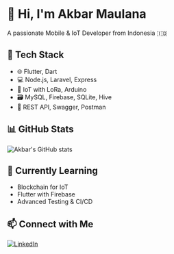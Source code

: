 # 👋 Hi, I'm Akbar Maulana
A passionate Mobile & IoT Developer from Indonesia 🇮🇩

## 🔧 Tech Stack
- 🌐 Flutter, Dart
- 💻 Node.js, Laravel, Express
- 📡 IoT with LoRa, Arduino
- 🗃️ MySQL, Firebase, SQLite, Hive
- 🧪 REST API, Swagger, Postman

## 📊 GitHub Stats
![Akbar's GitHub stats](https://github-readme-stats.vercel.app/api?username=AkbarM67&show_icons=true&theme=tokyonight)

## 🌱 Currently Learning
- Blockchain for IoT
- Flutter with Firebase
- Advanced Testing & CI/CD

## 📫 Connect with Me
[![LinkedIn](https://img.shields.io/badge/LinkedIn-blue?logo=linkedin&logoColor=white)](www.linkedin.com/in/akbar-maulana-637443244)  
